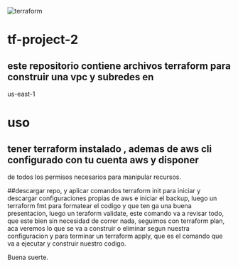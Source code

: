 
![terraform](https://github.com/user-attachments/assets/a4df3875-6c97-4aca-9031-734e8201f771)


# tf-project-2
## este repositorio contiene archivos terraform para construir una vpc y subredes en
us-east-1

# uso
## tener terraform instalado , ademas de aws cli configurado con tu cuenta aws y disponer
de todos los permisos necesarios para manipular recursos.

##descargar repo, y aplicar comandos terraform init para iniciar y descargar configuraciones
propias de aws e iniciar el backup, luego un terraform fmt para formatear el codigo y que ten
ga una buena presentacion, luego un teraform validate, este comando va a revisar todo, que este bien
sin necesidad de correr nada, seguimos con terraform plan, aca veremos lo que se va a construir o 
eliminar segun nuestra configuracion y para terminar un terraform apply, que es el comando que va a
ejecutar y construir nuestro codigo.

Buena suerte.

